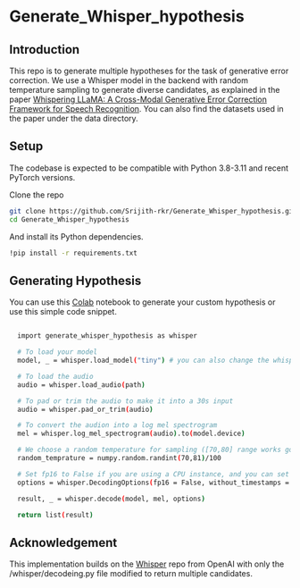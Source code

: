 # Generate_Whisper_hypothesis

## Introduction 

This repo is to generate multiple hypotheses for the task of generative error correction. We use a Whisper model in the backend with random temperature sampling to generate diverse candidates, as explained in the paper [Whispering LLaMA: A Cross-Modal Generative Error Correction Framework for Speech Recognition](https://aclanthology.org/2023.emnlp-main.618). You can also find the datasets used in the paper under the data directory. 


## Setup 
The codebase is expected to be compatible with Python 3.8-3.11 and recent PyTorch versions.

Clone the repo 


```bash
git clone https://github.com/Srijith-rkr/Generate_Whisper_hypothesis.git
cd Generate_Whisper_hypothesis 
```
And install its Python dependencies. 

```bash
!pip install -r requirements.txt 
```

## Generating Hypothesis

You can use this [Colab](https://colab.research.google.com/drive/1ZRkbV_hUN-h2RzI53lZ6iqdmjYK8yqFa?usp=sharing) notebook to generate your custom hypothesis or use this simple code snippet.

```bash

  import generate_whisper_hypothesis as whisper 

  # To load your model
  model, _ = whisper.load_model("tiny") # you can also change the whisper model size here. Example model,_ = whisper.load_model("large")

  # To load the audio 
  audio = whisper.load_audio(path)

  # To pad or trim the audio to make it into a 30s input
  audio = whisper.pad_or_trim(audio)

  # To convert the audion into a log mel spectrogram
  mel = whisper.log_mel_spectrogram(audio).to(model.device) 

  # We choose a random temperature for sampling ([70,80] range works good)
  random_temprature = numpy.random.randint(70,81)/100

  # Set fp16 to False if you are using a CPU instance, and you can set the number of candidates you want to generate in the 'best_of' argument
  options = whisper.DecodingOptions(fp16 = False, without_timestamps = True, temperature=random_temprature, best_of = 100)

  result, _ = whisper.decode(model, mel, options)

  return list(result)
```

## Acknowledgement 
This implementation builds on the [Whisper](https://github.com/openai/whisper) repo from OpenAI with only the /whisper/decodeing.py file modified to return multiple candidates. 

